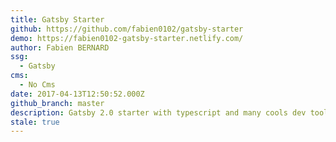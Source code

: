 ```yaml
---
title: Gatsby Starter
github: https://github.com/fabien0102/gatsby-starter
demo: https://fabien0102-gatsby-starter.netlify.com/
author: Fabien BERNARD
ssg:
  - Gatsby
cms:
  - No Cms
date: 2017-04-13T12:50:52.000Z
github_branch: master
description: Gatsby 2.0 starter with typescript and many cools dev tools
stale: true
---
```

